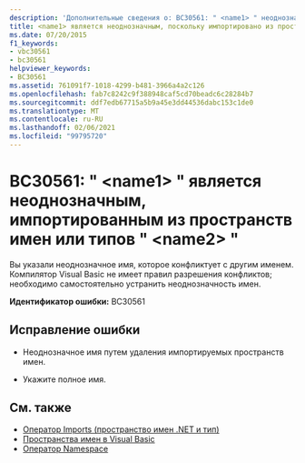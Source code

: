 ```yaml
---
description: 'Дополнительные сведения о: BC30561: " <name1> " неоднозначно, импортированы из пространств имен или типов "<name2>'
title: <name1> является неоднозначным, поскольку импортировано из пространств имен или типов <name2>
ms.date: 07/20/2015
f1_keywords:
- vbc30561
- bc30561
helpviewer_keywords:
- BC30561
ms.assetid: 761091f7-1018-4299-b481-3966a4a2c126
ms.openlocfilehash: fab7c8242c9f388948caf5cd70beadc6c28284b7
ms.sourcegitcommit: ddf7edb67715a5b9a45e3dd44536dabc153c1de0
ms.translationtype: MT
ms.contentlocale: ru-RU
ms.lasthandoff: 02/06/2021
ms.locfileid: "99795720"
---
```

# <a name="bc30561-name1-is-ambiguous-imported-from-the-namespaces-or-types-name2"></a>BC30561: " \<name1> " является неоднозначным, импортированным из пространств имен или типов " \<name2> "

Вы указали неоднозначное имя, которое конфликтует с другим именем. Компилятор Visual Basic не имеет правил разрешения конфликтов; необходимо самостоятельно устранить неоднозначность имен.

 **Идентификатор ошибки:** BC30561

## <a name="to-correct-this-error"></a>Исправление ошибки

- Неоднозначное имя путем удаления импортируемых пространств имен.

- Укажите полное имя.

## <a name="see-also"></a>См. также

- [Оператор Imports (пространство имен .NET и тип)](../statements/imports-statement-net-namespace-and-type.md)
- [Пространства имен в Visual Basic](../../programming-guide/program-structure/namespaces.md)
- [Оператор Namespace](../statements/namespace-statement.md)
